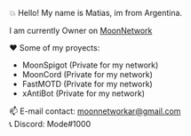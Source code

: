 💥 Hello! My name is Matias, im from Argentina.

I am currently Owner on [MoonNetwork](https://discord.io/networkmoon)

❤ Some of my proyects:
- MoonSpigot (Private for my network)
- MoonCord (Private for my network)
- FastMOTD (Private for my network)
- xAntiBot (Private for my network)

📫 E-mail contact: moonnetworkar@gmail.com <br>
📞 Discord: Mode#1000
